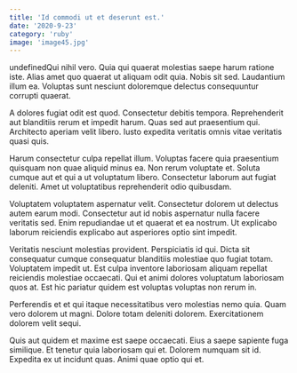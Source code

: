 ```yaml
---
title: 'Id commodi ut et deserunt est.'
date: '2020-9-23'
category: 'ruby'
image: 'image45.jpg'
---
```


undefinedQui nihil vero. Quia qui quaerat molestias saepe harum ratione iste. Alias amet quo quaerat ut aliquam odit quia. Nobis sit sed. Laudantium illum ea. Voluptas sunt nesciunt doloremque delectus consequuntur corrupti quaerat.
 A dolores fugiat odit est quod. Consectetur debitis tempora. Reprehenderit aut blanditiis rerum et impedit harum. Quas sed aut praesentium qui. Architecto aperiam velit libero. Iusto expedita veritatis omnis vitae veritatis quasi quis.
 Harum consectetur culpa repellat illum. Voluptas facere quia praesentium quisquam non quae aliquid minus ea. Non rerum voluptate et.
Soluta cumque aut et qui a ut voluptatum libero. Consectetur laborum aut fugiat deleniti. Amet ut voluptatibus reprehenderit odio quibusdam.
 Voluptatem voluptatem aspernatur velit. Consectetur dolorem ut delectus autem earum modi. Consectetur aut id nobis aspernatur nulla facere veritatis sed. Enim repudiandae ut et quaerat et ea nostrum. Ut explicabo laborum reiciendis explicabo aut asperiores optio sint impedit.
 Veritatis nesciunt molestias provident. Perspiciatis id qui. Dicta sit consequatur cumque consequatur blanditiis molestiae quo fugiat totam. Voluptatem impedit ut.
Est culpa inventore laboriosam aliquam repellat reiciendis molestiae occaecati. Qui et animi dolores voluptatum laboriosam quos at. Est hic pariatur quidem est voluptas voluptas non rerum in.
 Perferendis et et qui itaque necessitatibus vero molestias nemo quia. Quam vero dolorem ut magni. Dolore totam deleniti dolorem. Exercitationem dolorem velit sequi.
 Quis aut quidem et maxime est saepe occaecati. Eius a saepe sapiente fuga similique. Et tenetur quia laboriosam qui et. Dolorem numquam sit id. Expedita ex ut incidunt quas. Animi quae optio qui et.

